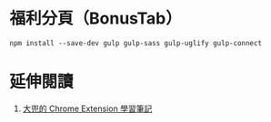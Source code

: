 # 福利分頁（BonusTab）

```
npm install --save-dev gulp gulp-sass gulp-uglify gulp-connect
```

# 延伸閱讀
1. [大兜的 Chrome Extension 學習筆記](https://tonytonyjan.net/2012/05/25/get-start-with-chrome-extension/)
